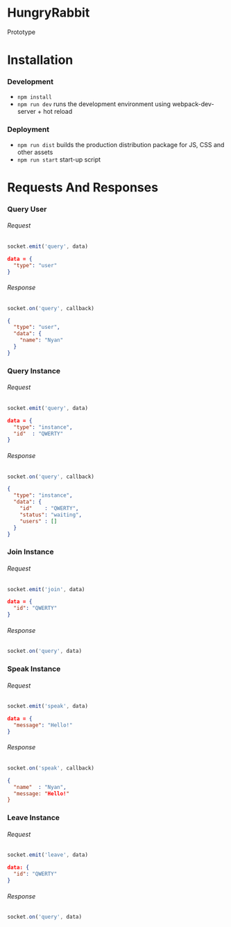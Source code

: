 # HungryRabbit

Prototype

# Installation

### Development

* `npm install`
* `npm run dev` runs the development environment using webpack-dev-server + hot reload

### Deployment

* `npm run dist` builds the production distribution package for JS, CSS and other assets
* `npm run start` start-up script

# Requests And Responses

### Query User

###### Request
```js
socket.emit('query', data)
```
```json
data = {
  "type": "user"
}
```
###### Response
```js
socket.on('query', callback)
```
```json
{
  "type": "user",
  "data": {
    "name": "Nyan"
  }
}
```

### Query Instance
###### Request
```js
socket.emit('query', data)
```
```json
data = {
  "type": "instance",
  "id"  : "QWERTY"
}
```
###### Response
```js
socket.on('query', callback)
```
```json
{
  "type": "instance",
  "data": {
    "id"    : "QWERTY",
    "status": "waiting",
    "users" : []
  }
}
```

### Join Instance
###### Request
```js
socket.emit('join', data)
```
```json
data = {
  "id": "QWERTY"
}
```
###### Response
```js
socket.on('query', data)
```

### Speak Instance
###### Request
```js
socket.emit('speak', data)
```
```json
data = {
  "message": "Hello!"
}
```
###### Response
```js
socket.on('speak', callback)
```
```json
{
  "name"  : "Nyan",
  "message: "Hello!"
}
```

### Leave Instance
###### Request
```js
socket.emit('leave', data)
```
```json
data: {
  "id": "QWERTY"
}
```
###### Response
```js
socket.on('query', data)
```